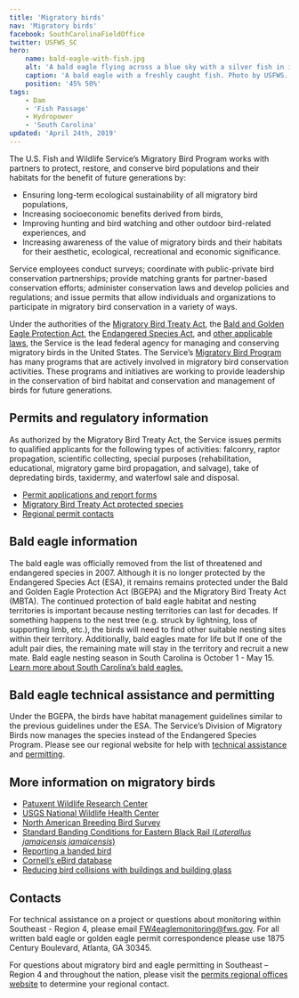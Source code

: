 ```yaml
---
title: 'Migratory birds'
nav: 'Migratory birds'
facebook: SouthCarolinaFieldOffice
twitter: USFWS_SC
hero:
    name: bald-eagle-with-fish.jpg
    alt: 'A bald eagle flying across a blue sky with a silver fish in its tallons.'
    caption: 'A bald eagle with a freshly caught fish. Photo by USFWS.'
    position: '45% 50%'
tags:
    - Dam
    - 'Fish Passage'
    - Hydropower
    - 'South Carolina'
updated: 'April 24th, 2019'
---
```


The U.S. Fish and Wildlife Service’s Migratory Bird Program works with partners to protect, restore, and conserve bird populations and their habitats for the benefit of future generations by:

- Ensuring long-term ecological sustainability of all migratory bird populations,
- Increasing socioeconomic benefits derived from birds,
- Improving hunting and bird watching and other outdoor bird-related experiences, and
- Increasing awareness of the value of migratory birds and their habitats for their aesthetic, ecological, recreational and economic significance.

Service employees conduct surveys; coordinate with public-private bird conservation partnerships; provide matching grants for partner-based conservation efforts; administer conservation laws and develop policies and regulations; and issue permits that allow individuals and organizations to participate in migratory bird conservation in a variety of ways.

Under the authorities of the [Migratory Bird Treaty Act](https://www.fws.gov/laws/lawsdigest/migtrea.html), the [Bald and Golden Eagle Protection Act](https://www.fws.gov/laws/lawsdigest/BALDEGL.HTML), the [Endangered Species Act](https://www.fws.gov/endangered/laws-policies/), and [other applicable laws](https://www.fws.gov/birds/policies-and-regulations/laws-legislations/other-relevant-laws.php#Endangered), the Service is the lead federal agency for managing and conserving migratory birds in the United States. The Service’s [Migratory Bird Program](https://www.fws.gov/birds/) has many programs that are actively involved in migratory bird conservation activities. These programs and initiatives are working to provide leadership in the conservation of bird habitat and conservation and management of birds for future generations.

## Permits and regulatory information

As authorized by the Migratory Bird Treaty Act, the Service issues permits to qualified applicants for the following types of activities: falconry, raptor propagation, scientific collecting, special purposes (rehabilitation, educational, migratory game bird propagation, and salvage), take of depredating birds, taxidermy, and waterfowl sale and disposal.

- [Permit applications and report forms](https://www.fws.gov/birds/policies-and-regulations/permits/need-a-permit.php)
- [Migratory Bird Treaty Act protected species](https://www.fws.gov/birds/management/managed-species/migratory-bird-treaty-act-protected-species.php)
- [Regional permit contacts](https://www.fws.gov/birds/policies-and-regulations/permits/regional-permit-contacts.php)

## Bald eagle information

The bald eagle was officially removed from the list of threatened and endangered species in 2007. Although it is no longer protected by the Endangered Species Act (ESA), it remains remains protected under the Bald and Golden Eagle Protection Act (BGEPA) and the Migratory Bird Treaty Act (MBTA). The continued protection of bald eagle habitat and nesting territories is important because nesting territories can last for decades. If something happens to the nest tree (e.g. struck by lightning, loss of supporting limb, etc.), the birds will need to find other suitable nesting sites within their territory. Additionally, bald eagles mate for life but If one of the adult pair dies, the remaining mate will stay in the territory and recruit a new mate. Bald eagle nesting season in South Carolina is October 1 - May 15. [Learn more about South Carolina’s bald eagles.](http://www.dnr.sc.gov/wildlife/baldeagle/)

## Bald eagle technical assistance and permitting

Under the BGEPA, the birds have habitat management guidelines similar to the previous guidelines under the ESA. The Service’s Division of Migratory Birds now manages the species instead of the Endangered Species Program. Please see our regional website for help with [technical assistance](/our-services/eagle-technical-assistance/) and [permitting](/our-services/permits/eagles/).

## More information on migratory birds

- [Patuxent Wildlife Research Center](https://www.usgs.gov/centers/pwrc)
- [USGS National Wildlife Health Center](https://www.usgs.gov/centers/nwhc)
- [North American Breeding Bird Survey](https://www.pwrc.usgs.gov/BBS/)
- [Standard Banding Conditions for Eastern Black Rail (*Laterallus jamaicensis jamaicensis*)](/pdf/guidelines/banding-conditions-for-eastern-black-rail.pdf)
- [Reporting a banded bird](https://www.usgs.gov/centers/pwrc/science/bird-banding-laboratory?qt-science_center_objects=0#qt-science_center_objects)
- [Cornell’s eBird database](https://ebird.org/home)
- [Reducing bird collisions with buildings and building glass](/pdf/guidelines/reducing-bird-collisions-with-buildings-and-building-glass-best-practices.pdf)

## Contacts

For technical assistance on a project or questions about monitoring within Southeast - Region 4, please email [FW4eaglemonitoring@fws.gov](mailto:FW4eaglemonitoring@fws.gov). For all written bald eagle or golden eagle permit correspondence please use 1875 Century Boulevard, Atlanta, GA 30345.

For questions about migratory bird and eagle permitting in Southeast – Region 4 and throughout the nation, please visit the [permits regional offices website](https://www.fws.gov/migratorybirds/mbpermits/Addresses.html) to determine your regional contact.
